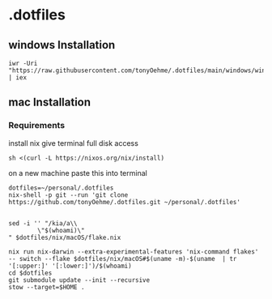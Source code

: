 # .dotfiles


## windows Installation
```
iwr -Uri "https://raw.githubusercontent.com/tonyOehme/.dotfiles/main/windows/windows.ps1" | iex
```

## mac Installation
### Requirements

install nix
give terminal full disk access
```
sh <(curl -L https://nixos.org/nix/install)
```

on a new machine paste this into terminal
```
dotfiles=~/personal/.dotfiles
nix-shell -p git --run 'git clone https://github.com/tonyOehme/.dotfiles.git ~/personal/.dotfiles'


sed -i '' "/kia/a\\
        \"$(whoami)\"
" $dotfiles/nix/macOS/flake.nix

nix run nix-darwin --extra-experimental-features 'nix-command flakes' -- switch --flake $dotfiles/nix/macOS#$(uname -m)-$(uname  | tr '[:upper:]' '[:lower:]')/$(whoami)
cd $dotfiles
git submodule update --init --recursive
stow --target=$HOME .
```

